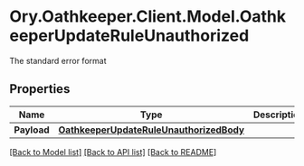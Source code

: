 # Ory.Oathkeeper.Client.Model.OathkeeperUpdateRuleUnauthorized
The standard error format

## Properties

Name | Type | Description | Notes
------------ | ------------- | ------------- | -------------
**Payload** | [**OathkeeperUpdateRuleUnauthorizedBody**](OathkeeperUpdateRuleUnauthorizedBody.md) |  | [optional] 

[[Back to Model list]](../README.md#documentation-for-models) [[Back to API list]](../README.md#documentation-for-api-endpoints) [[Back to README]](../README.md)

